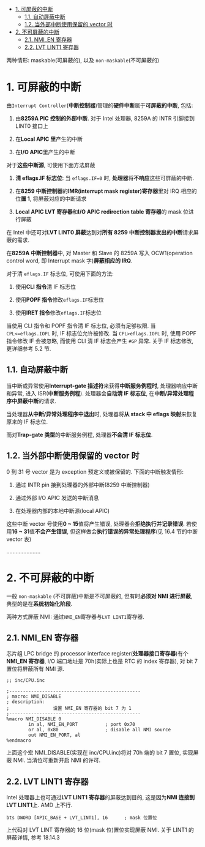 
<!-- @import "[TOC]" {cmd="toc" depthFrom=1 depthTo=6 orderedList=false} -->

<!-- code_chunk_output -->

- [1. 可屏蔽的中断](#1-可屏蔽的中断)
  - [1.1. 自动屏蔽中断](#11-自动屏蔽中断)
  - [1.2. 当外部中断使用保留的 vector 时](#12-当外部中断使用保留的-vector-时)
- [2. 不可屏蔽的中断](#2-不可屏蔽的中断)
  - [2.1. NMI_EN 寄存器](#21-nmi_en-寄存器)
  - [2.2. LVT LINT1 寄存器](#22-lvt-lint1-寄存器)

<!-- /code_chunk_output -->

两种情形: maskable(可屏蔽的), 以及 `non-maskable`(不可屏蔽的)

# 1. 可屏蔽的中断

由`Interrupt Controller`(**中断控制器**)管理的**硬件中断**属于**可屏蔽的中断**, 包括:

1) 由**8259A PIC 控制的外部中断**. 对于 Intel 处理器, 8259A 的 INTR 引脚接到 LINT0 接口上

2) 在**Local APIC 里**产生的中断

3) 在**I/O APIC**里产生的中断

对于**这些中断源**, 可使用下面方法屏蔽

1) **清 eflags.IF 标志位**: 当 `eflags.IF=0` 时, **处理器**将**不响应**这些可屏蔽的中断.

2) 在**8259 中断控制器**的**IMR(interrupt mask register)寄存器**里对 IRQ 相应的位**置 1**, 将屏蔽对应的中断请求

3) **Local APIC LVT 寄存器**和**I/O APIC redirection table 寄存器**的 mask 位进行屏蔽

在 Intel 中还可对**LVT LINT0 屏蔽**达到对**所有 8259 中断控制器发出的中断**请求屏蔽的需求.

在**8259A 中断控制器**中, 对 Master 和 Slave 的 8259A 写入 OCW1(operation control word, 即 Interrupt mask 字)**屏蔽相应的 IRQ**.

对于清 `eflags.IF` 标志位, 可使用下面的方法:

1) 使用**CLI 指令**清 IF 标志位

2) 使用**POPF 指令**修改`eflags.IF`标志位

3) 使用**IRET 指令**修改`eflags.IF`标志位

当使用 CLI 指令和 POPF 指令清 IF 标志位, 必须有足够权限. 当 `CPL<=eflags.IOPL` 时, IF 标志位允许被修改. 当 `CPL>eflags.IOPL` 时, 使用 POPF 指令修改 IF 会被忽略, 而使用 CLI 清 IF 标志会产生 `#GP` 异常. 关于 IF 标志修改, 更详细参考 5.2 节.

## 1.1. 自动屏蔽中断

当中断或异常使用**Interrupt\-gate 描述符**来获得**中断服务例程时**, 处理器响应中断和异常, 进入 ISR(**中断服务例程**). 处理器会**自动清 IF 标志位**, 在**中断/异常处理程序中屏蔽中断**的请求.

当处理器**从中断/异常处理程序中退出**时, 处理器将**从 stack 中 eflags 映射**来恢复原来的 IF 标志位.

而对**Trap\-gate 类型**的中断服务例程, 处理器**不会清 IF 标志位**.

## 1.2. 当外部中断使用保留的 vector 时

0 到 31 号 vector 是为 exception 预定义或被保留的. 下面的中断触发情形:

1) 通过 INTR pin 接到处理器的外部中断(8259 中断控制器)

2) 通过外部 I/O APIC 发送的中断消息

3) 在处理器内部的本地中断源(local APIC)

这些中断 vector 号使用**0 \~ 15**值将产生错误, 处理器会**拒绝执行并记录错误**. 若使用**16 \~ 31**值**不会产生错误**, 但这样做会**执行错误的异常处理程序**(见 16.4 节的中断 vector 表)

......................

# 2. 不可屏蔽的中断

一般 `non-maskable` (不可屏蔽)中断是不可屏蔽的, 但有时**必须对 NMI 进行屏蔽**, 典型的是在**系统初始化阶段**.

两种方式屏蔽 NMI: 通过`NMI_EN`寄存器与`LVT LINT1`寄存器.

## 2.1. NMI_EN 寄存器

芯片组 LPC bridge 的 processor interface register(**处理器接口寄存器**)有个 **NMI\_EN 寄存器**, I/O 端口地址是 70h(实际上也是 RTC 的 index 寄存器), 对 bit 7 置位将屏蔽所有 NMI 源.

```x86asm
;; inc/CPU.inc

;------------------------------------------------
; macro: NMI_DISABLE
; description:
;                设置 NMI_EN 寄存器的 bit 7 为 1
;------------------------------------------------
%macro NMI_DISABLE 0
        in al, NMI_EN_PORT          ; port 0x70
        or al, 0x80                 ; disable all NMI source
        out NMI_EN_PORT, al
%endmacro
```

上面这个宏 NMI\_DISABLE(实现在 inc/CPU.inc)将对 70h 端的 bit 7 置位, 实现屏蔽 NMI. 当清位可重新开启 NMI 的许可.

## 2.2. LVT LINT1 寄存器

Intel 处理器上也可通过**LVT LINT1 寄存器**的屏蔽达到目的, 这是因为**NMI 连接到 LVT LINT1**上. AMD 上不行.

```x86asm
bts DWORD [APIC_BASE + LVT_LINT1], 16      ; mask 位置位
```

上代码对 LVT LINT 寄存器的 16 位(mask 位)置位实现屏蔽 NMI. 关于 LINT1 的屏蔽详情, 参考 18.14.3